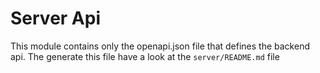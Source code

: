 # Server Api

This module contains only the openapi.json file that defines the backend api.
The generate this file have a look at the ``server/README.md`` file